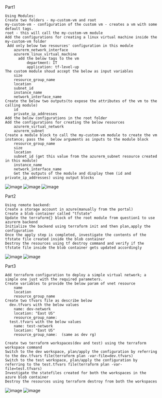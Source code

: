 Part1

    Using Modules:
    Create two folders - my-custom-vm and root
    my-custom-vm - configuration of the custom vm - creates a vm with some default tags.
    root - this will call the my-custom-vm module
    Add the configurations for creating a linux virtual machine inside the my-custom-vm folder
     Add only below two resources' configuration in this module
        azurerm_network_interface
        azurerm_linux_virtual_machine
          add the below tags to the vm
              department: IT
              application: tf-level-up
    The custom module shoud accept the below as input variables
        size
        resource_group_name
        location
        subnet_id
        instance_name
        network_interface_name
    Create the below two outputs(to expose the attributes of the vm to the calling module)
        id
        private_ip_addresses
    Add the below configurations in the root folder
    Add the configurations for creating the below resources
        azurerm_virtual_network
        azurerm_subnet
    Create a module block to call the my-custom-vm module to create the vm instance; pass the   below arguments as inputs to the module block
        resource_group_name
        size
        location
        subnet_id (get this value from the azurerm_subnet resource created in this module)
        instance_name
        network_interface_name
        Get the outputs of the module and display them (id and private_ip_addresses) using output blocks
    
 ![image](https://github.com/GiuliBentancor/Terraform_task/assets/54630519/71015bd7-59a4-456a-a1a1-e04d3ff3aa21)
 ![image](https://github.com/GiuliBentancor/Terraform_task/assets/54630519/f21bf3c3-476a-46ad-aad1-fe7db6324e09)
 ![image](https://github.com/GiuliBentancor/Terraform_task/assets/54630519/454a905a-ff8f-4870-8374-97ba01afe33e)


Part2

    Using remote backend:
    Create a storage account in azure(manually from the portal)
    Create a blob container called "tfstate"        
    Update the terraform{} block of the root module from question1 to use azurerm backend
    Initialize the backend using terraform init and then plan,apply the configuration
    Once the apply step is completed, investigate the contents of the tfstate file created inside the blob container
    Destroy the resources using tf destroy command and verify if the tfstate file inside the blob container gets updated accordingly

 ![image](https://github.com/GiuliBentancor/Terraform_task/assets/54630519/5c04d3b0-c335-40ba-9cae-e8424ca21d49)
 ![image](https://github.com/GiuliBentancor/Terraform_task/assets/54630519/5e24da52-12b6-427a-aafa-0e6f95d914f1)

Part3


    Add terraform configuration to deploy a simple virtual network; a simple one just with the required parameters.
    Create variables to provide the below param of vnet resource
        name
        location
        resource_group_name
    Create two tfvars file as describe below
      dev.tfvars with the below values
        name: dev-network
        location: "East US"
        resource_group_name: 
      test.tfvars with the below values
        name: test-network
        location: "East US"
        resource_group_name:  (same as dev rg)

    Create two terraform workspaces(dev and test) using the terraform workspace command
    Switch to the dev workspace, plan/apply the configuration by referring to the dev.tfvars file(terraform plan -var-file=dev.tfvars)
    Switch to the test workspace, plan/apply the configuration by referring to the test.tfvars file(terraform plan -var-file=test.tfvars)
    Investigate the statefiles created for both the workspaces in the azure blob container
    Destroy the resources using terraform destroy from both the workspaces

![image](https://github.com/GiuliBentancor/Terraform_task/assets/54630519/f06a2788-806c-4df7-9668-d4345db44d34)
![image](https://github.com/GiuliBentancor/Terraform_task/assets/54630519/27af24e9-26ba-436e-b9e2-381e7eda7986)


